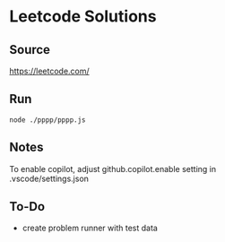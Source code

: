 # Leetcode Solutions

## Source
https://leetcode.com/

## Run
```node ./pppp/pppp.js```

## Notes
To enable copilot, adjust github.copilot.enable setting in .vscode/settings.json

## To-Do
- create problem runner with test data
